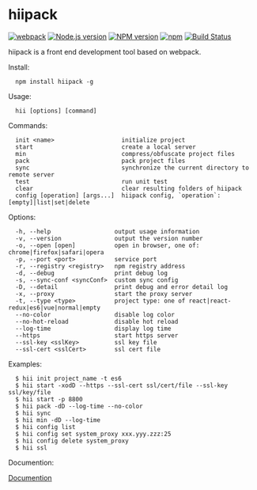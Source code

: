 # hiipack

[![webpack](https://img.shields.io/badge/hiipack-%20based%20on%20webpack%20-green.svg?style=flat)](https://webpack.github.io/)
[![Node.js version](https://img.shields.io/badge/node-%3E%3D0.12.7-orange.svg)](https://nodejs.org/)
[![NPM version](https://img.shields.io/npm/v/hiipack.svg?style=flat)](https://www.npmjs.org/package/hiipack)
[![npm](https://img.shields.io/npm/dm/hiipack.svg)](https://www.npmjs.com/package/hiipack)
[![Build Status](https://travis-ci.org/zdying/hiipack.svg?branch=1.0.1)](https://travis-ci.org/zdying/hiipack)

hiipack is a front end development tool based on webpack.


  Install:
  
      npm install hiipack -g

  Usage: 
    
      hii [options] [command]
  
  
  Commands:
  
      init <name>                   initialize project
      start                         create a local server
      min                           compress/obfuscate project files
      pack                          pack project files
      sync                          synchronize the current directory to remote server
      test                          run unit test
      clear                         clear resulting folders of hiipack
      config [operation] [args...]  hiipack config, `operation`: [empty]|list|set|delete
  
  Options:

      -h, --help                  output usage information
      -v, --version               output the version number
      -o, --open [open]           open in browser, one of: chrome|firefox|safari|opera
      -p, --port <port>           service port
      -r, --registry <registry>   npm registry address
      -d, --debug                 print debug log
      -s, --sync-conf <syncConf>  custom sync config
      -D, --detail                print debug and error detail log
      -x, --proxy                 start the proxy server
      -t, --type <type>           project type: one of react|react-redux|es6|vue|normal|empty
      --no-color                  disable log color
      --no-hot-reload             disable hot reload
      --log-time                  display log time
      --https                     start https server
      --ssl-key <sslKey>          ssl key file
      --ssl-cert <sslCert>        ssl cert file
  
  
  Examples:

      $ hii init project_name -t es6
      $ hii start -xodD --https --ssl-cert ssl/cert/file --ssl-key ssl/key/file
      $ hii start -p 8800
      $ hii pack -dD --log-time --no-color
      $ hii sync
      $ hii min -dD --log-time
      $ hii config list
      $ hii config set system_proxy xxx.yyy.zzz:25
      $ hii config delete system_proxy
      $ hii ssl

  Documention:

  [Documention](https://zdying.gitbooks.io/hiipack_doc/content/)
